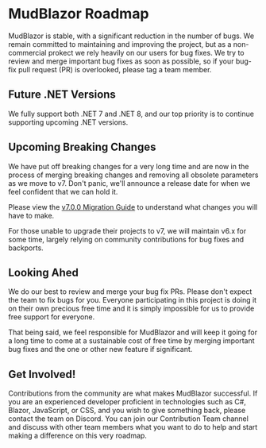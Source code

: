 # MudBlazor Roadmap

MudBlazor is stable, with a significant reduction in the number of bugs. We remain committed to maintaining and improving the project, but as a non-commercial prokect we rely heavily on our users for bug fixes. We try to review and merge important bug fixes as soon as possible, so if your bug-fix pull request (PR) is overlooked, please tag a team member.

## Future .NET Versions

We fully support both .NET 7 and .NET 8, and our top priority is to continue supporting upcoming .NET versions.

## Upcoming Breaking Changes

We have put off breaking changes for a very long time and are now in the process of merging breaking changes and removing all obsolete parameters as we move to v7. Don't panic, we'll announce a release date for when we feel confident that we can hold it. 

Please view the [v7.0.0 Migration Guide](https://github.com/MudBlazor/MudBlazor/issues/8447) to understand what changes you will have to make.

For those unable to upgrade their projects to v7, we will maintain v6.x for some time, largely relying on community contributions for bug fixes and backports.

## Looking Ahed

We do our best to review and merge your bug fix PRs. Please don't expect the team to fix bugs for you. Everyone participating in this project is doing it on their own precious free time and it is simply impossible for us to provide free support for everyone.

That being said, we feel responsible for MudBlazor and will keep it going for a long time to come at a sustainable cost of free time by merging important bug fixes and the one or other new feature if  significant. 

## Get Involved!

Contributions from the community are what makes MudBlazor successful. If you are an experienced developer proficient in technologies such as C#, Blazor, JavaScript, or CSS, and you wish to give something back, please contact the team on Discord. You can join our Contribution Team channel and discuss with other team members what you want to do to help and start making a difference on this very roadmap.
